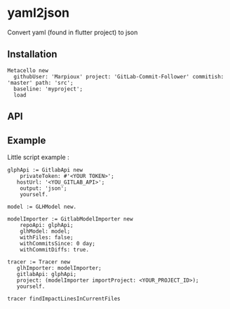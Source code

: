 # yaml2json
Convert yaml (found in flutter project) to json
## Installation

```smalltalk
Metacello new
  githubUser: 'Marpioux' project: 'GitLab-Commit-Follower' commitish: 'master' path: 'src';
  baseline: 'myproject';
  load
```

## API 


## Example 

Little script example : 

```smalltalk
glphApi := GitlabApi new 
	privateToken: #'<YOUR TOKEN>';
   hostUrl: '<YOU_GITLAB_API>';
	output: 'json';
	yourself.
	
model := GLHModel new.

modelImporter := GitlabModelImporter new
	repoApi: glphApi;
	glhModel: model; 
	withFiles: false;
	withCommitsSince: 0 day;
	withCommitDiffs: true.
	
tracer := Tracer new 
   glhImporter: modelImporter;
   gitlabApi: glphApi;
   project: (modelImporter importProject: <YOUR_PROJECT_ID>);
   yourself.
			
tracer findImpactLinesInCurrentFiles
			
```
